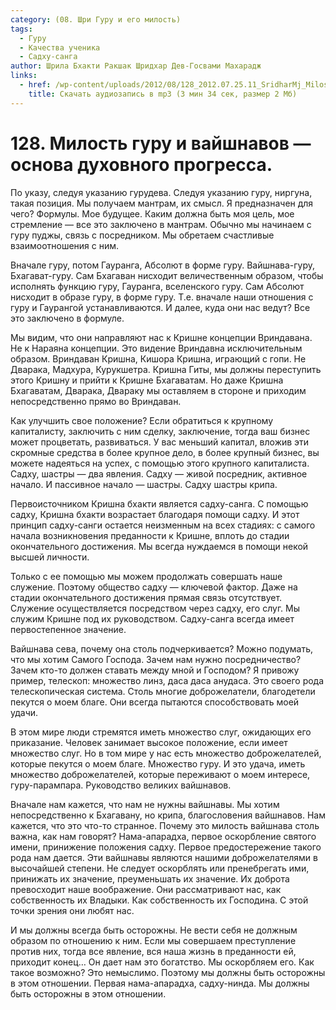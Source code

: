 ```yaml
---
category: (08. Шри Гуру и его милость)
tags:
  - Гуру
  - Качества ученика
  - Садху-санга
author: Шрила Бхакти Ракшак Шридхар Дев-Госвами Махарадж
links:
  - href: /wp-content/uploads/2012/08/128_2012.07.25.11_SridharMj_Milost_guru_i_vaishnavov-osnova_duhovnogo_progressa.mp3
    title: Скачать аудиозапись в mp3 (3 мин 34 сек, размер 2 Мб)
---
```


# 128. Милость гуру и вайшнавов — основа духовного прогресса.

По указу, следуя указанию гурудева. Следуя указанию гуру, ниргуна, такая позиция. Мы получаем мантрам, их смысл. Я предназначен для чего? Формулы. Мое будущее. Каким должна быть моя цель, мое стремление — все это заключено в мантрам. Обычно мы начинаем с гуру пуджы, связь с посредником. Мы обретаем счастливые взаимоотношения с ним.

Вначале гуру, потом Гауранга, Абсолют в форме гуру. Вайшнава-гуру, Бхагават-гуру. Сам Бхагаван нисходит величественным образом, чтобы исполнять функцию гуру, Гауранга, вселенского гуру. Сам Абсолют нисходит в образе гуру, в форме гуру. Т.е. вначале наши отношения с гуру и Гаурангой устанавливаются. И далее, куда они нас ведут? Все это заключено в формуле.

Мы видим, что они направляют нас к Кришне концепции Вриндавана. Не к Нараяна концепции. Это видение Вриндавна исключительным образом. Вриндаван Кришна, Кишора Кришна, играющий с гопи. Не Дварака, Мадхура, Курукшетра. Кришна Гиты, мы должны переступить этого Кришну и прийти к Кришне Бхагаватам. Но даже Кришна Бхагаватам, Дварака, Двараку мы оставляем в стороне и приходим непосредственно прямо во Вриндаван.

Как улучшить свое положение? Если обратиться к крупному капиталисту, заключить с ним сделку, заключение, тогда ваш бизнес может процветать, развиваться. У вас меньший капитал, вложив эти скромные средства в более крупное дело, в более крупный бизнес, вы можете надеяться на успех, с помощью этого крупного капиталиста. Садху, шастры — два явления. Садху — живой посредник, активное начало. И пассивное начало — шастры. Садху шастры крипа.

Первоисточником Кришна бхакти является садху-санга. С помощью садху, Кришна бхакти возрастает благодаря помощи садху. И этот принцип садху-санги остается неизменным на всех стадиях: с самого начала возникновения преданности к Кришне, вплоть до стадии окончательного достижения. Мы всегда нуждаемся в помощи некой высшей личности.

Только с ее помощью мы можем продолжать совершать наше служение. Поэтому общество садху — ключевой фактор. Даже на стадии окончательного достижения прямая связь отсутствует. Служение осуществляется посредством через садху, его слуг. Мы служим Кришне под их руководством. Садху-санга всегда имеет первостепенное значение.

Вайшнава сева, почему она столь подчеркивается? Можно подумать, что мы хотим Самого Господа. Зачем нам нужно посредничество? Зачем кто-то должен ставать между мной и Господом? Я привожу пример, телескоп: множество линз, даса даса анудаса. Это своего рода телескопическая система. Столь многие доброжелатели, благодетели пекутся о моем благе. Они всегда пытаются способствовать моей удачи.

В этом мире люди стремятся иметь множество слуг, ожидающих его приказание. Человек занимает высокое положение, если имеет множество слуг. Но в том мире у нас есть множество доброжелателей, которые пекутся о моем благе. Множество гуру. И это удача, иметь множество доброжелателей, которые переживают о моем интересе, гуру-парампара. Руководство великих вайшнавов.

Вначале нам кажется, что нам не нужны вайшнавы. Мы хотим непосредственно к Бхагавану, но крипа, благословения вайшнавов. Нам кажется, что это что-то странное. Почему это милость вайшнава столь важна, как нам говорят? Нама-апарадха, первое оскорбление святого имени, принижение положения садху. Первое предостережение такого рода нам дается. Эти вайшнавы являются нашими доброжелателями в высочайшей степени. Не следует оскорблять или пренебрегать ими, принижать их значение, преуменьшать их значение. Их доброта превосходит наше воображение. Они рассматривают нас, как собственность их Владыки. Как собственность их Господина. С этой точки зрения они любят нас.

И мы должны всегда быть осторожны. Не вести себя не должным образом по отношению к ним. Если мы совершаем преступление против них, тогда все явление, вся наша жизнь в преданности ей, приходит конец… Он дает нам это богатство. Мы оскорбляем его. Как такое возможно? Это немыслимо. Поэтому мы должны быть осторожны в этом отношении. Первая нама-апарадха, садху-нинда. Мы должны быть осторожны в этом отношении.

